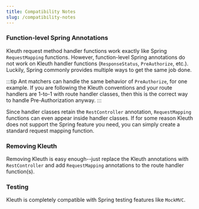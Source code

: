 ```yaml
---
title: Compatibility Notes
slug: /compatibility-notes
---
```


### Function-level Spring Annotations
Kleuth request method handler functions work exactly like Spring `RequestMapping` functions. 
However, function-level Spring annotations do not work on Kleuth handler functions (`ResponseStatus`, `PreAuthorize`, etc.). 
Luckily, Spring commonly provides multiple ways to get the same job done.

:::tip
Ant matchers can handle the same behavior of `PreAuthorize`, for one example. 
If you are following the Kleuth conventions and your route handlers are 1-to-1 with route handler classes, 
then this is the correct way to handle Pre-Authorization anyway.
:::

Since handler classes retain the `RestController` annotation, `RequestMapping` functions can even appear inside handler classes.
If for some reason Kleuth does not support the Spring feature you need, you can simply create a standard request mapping function.

### Removing Kleuth

Removing Kleuth is easy enough--just replace the Kleuth annotations with `RestController` and add `RequestMapping` annotations to the route handler function(s).

### Testing

Kleuth is completely compatible with Spring testing features like `MockMVC`. 
